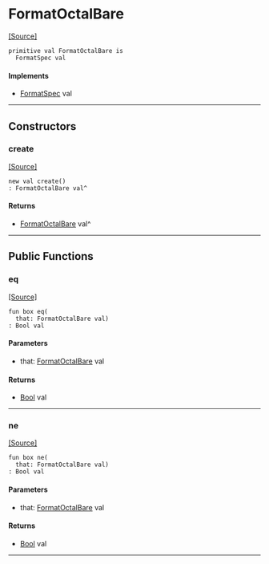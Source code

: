 # FormatOctalBare
<span class="source-link">[[Source]](src/format/format_spec.md#L-0-9)</span>
```pony
primitive val FormatOctalBare is
  FormatSpec val
```

#### Implements

* [FormatSpec](format-FormatSpec.md) val

---

## Constructors

### create
<span class="source-link">[[Source]](src/format/format_spec.md#L-0-9)</span>


```pony
new val create()
: FormatOctalBare val^
```

#### Returns

* [FormatOctalBare](format-FormatOctalBare.md) val^

---

## Public Functions

### eq
<span class="source-link">[[Source]](src/format/format_spec.md#L-0-10)</span>


```pony
fun box eq(
  that: FormatOctalBare val)
: Bool val
```
#### Parameters

*   that: [FormatOctalBare](format-FormatOctalBare.md) val

#### Returns

* [Bool](builtin-Bool.md) val

---

### ne
<span class="source-link">[[Source]](src/format/format_spec.md#L-0-10)</span>


```pony
fun box ne(
  that: FormatOctalBare val)
: Bool val
```
#### Parameters

*   that: [FormatOctalBare](format-FormatOctalBare.md) val

#### Returns

* [Bool](builtin-Bool.md) val

---

